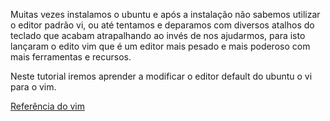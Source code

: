 Muitas vezes instalamos o ubuntu e após a instalação não sabemos utilizar o editor padrão vi, ou até tentamos e deparamos com diversos atalhos do teclado que acabam atrapalhando ao invés de nos ajudarmos, para isto lançaram o edito vim que é um editor mais pesado e mais poderoso com mais ferramentas e recursos.

Neste tutorial iremos aprender a modificar o editor default do ubuntu o vi para o vim.

[Referência do vim](https://aurelio.net/curso/material/vim-ref.html)
